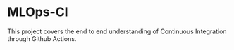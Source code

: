 # MLOps-CI
This project covers the end to end understanding of Continuous Integration through Github Actions.
